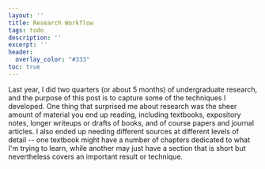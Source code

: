 ```yaml
---
layout: ''
title: Research Workflow
tags: todo
description: ''
excerpt: ''
header:
  overlay_color: "#333"
toc: true
---
```


Last year, I did two quarters (or about 5 months) of undergraduate research, and the purpose of this post is to capture some of the techniques I developed. One thing that surprised me about research was the sheer amount of material you end up reading, including textbooks, expository notes, longer writeups or drafts of books, and of course papers and journal articles. I also ended up needing different sources at different levels of detail -- one textbook might have a number of chapters dedicated to what I'm trying to learn, while another may just have a section that is short but nevertheless covers an important result or technique.  